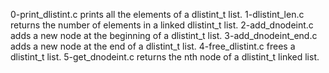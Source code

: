 0-print_dlistint.c prints all the elements of a dlistint_t list.
1-dlistint_len.c returns the number of elements in a linked dlistint_t list.
2-add_dnodeint.c adds a new node at the beginning of a dlistint_t list.
3-add_dnodeint_end.c adds a new node at the end of a dlistint_t list.
4-free_dlistint.c frees a dlistint_t list.
5-get_dnodeint.c returns the nth node of a dlistint_t linked list.
